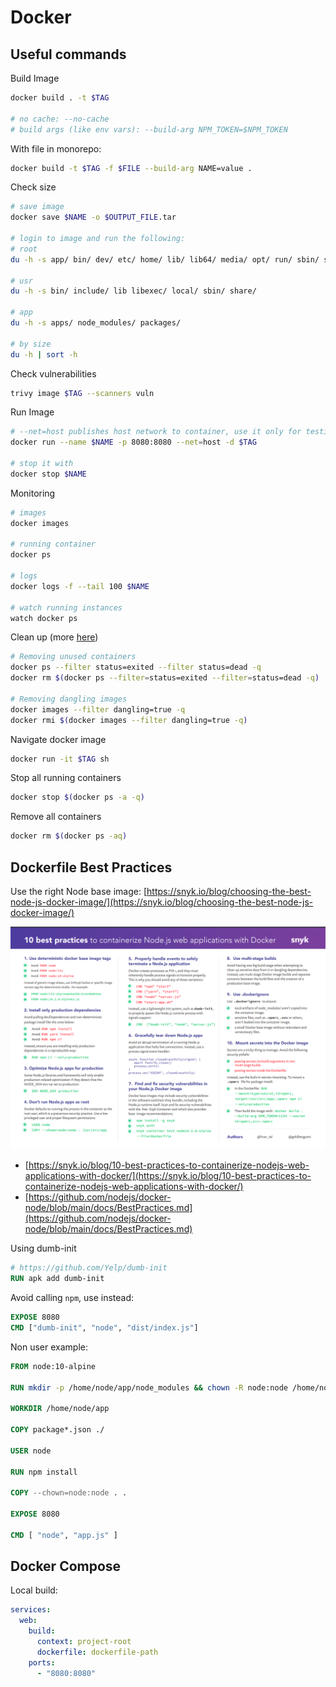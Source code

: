 # Docker

## Useful commands

Build Image

```bash
docker build . -t $TAG

# no cache: --no-cache
# build args (like env vars): --build-arg NPM_TOKEN=$NPM_TOKEN
```

With file in monorepo:

```bash
docker build -t $TAG -f $FILE --build-arg NAME=value .
```

Check size

```bash
# save image
docker save $NAME -o $OUTPUT_FILE.tar

# login to image and run the following:
# root
du -h -s app/ bin/ dev/ etc/ home/ lib/ lib64/ media/ opt/ run/ sbin/ srv/ sys/ tmp/ usr/ var/

# usr
du -h -s bin/ include/ lib libexec/ local/ sbin/ share/

# app
du -h -s apps/ node_modules/ packages/

# by size
du -h | sort -h
```

Check vulnerabilities

```bash
trivy image $TAG --scanners vuln
```

Run Image

```bash
# --net=host publishes host network to container, use it only for testing!
docker run --name $NAME -p 8080:8080 --net=host -d $TAG

# stop it with
docker stop $NAME
```

Monitoring

```bash
# images
docker images

# running container
docker ps

# logs
docker logs -f --tail 100 $NAME

# watch running instances
watch docker ps
```

Clean up (more [here](https://renehernandez.io/snippets/cleaning-local-docker-cache/))

```bash
# Removing unused containers
docker ps --filter status=exited --filter status=dead -q
docker rm $(docker ps --filter=status=exited --filter=status=dead -q)

# Removing dangling images
docker images --filter dangling=true -q
docker rmi $(docker images --filter dangling=true -q)
```

Navigate docker image

```bash
docker run -it $TAG sh
```

Stop all running containers

```bash
docker stop $(docker ps -a -q)
```

Remove all containers

```bash
docker rm $(docker ps -aq)
```

## Dockerfile Best Practices

Use the right Node base image: [https://snyk.io/blog/choosing-the-best-node-js-docker-image/](https://snyk.io/blog/choosing-the-best-node-js-docker-image/)

![dockerfile best practices](./docker/docker-nodejs-best-practices.png)

- [https://snyk.io/blog/10-best-practices-to-containerize-nodejs-web-applications-with-docker/](https://snyk.io/blog/10-best-practices-to-containerize-nodejs-web-applications-with-docker/)
- [https://github.com/nodejs/docker-node/blob/main/docs/BestPractices.md](https://github.com/nodejs/docker-node/blob/main/docs/BestPractices.md)

Using dumb-init

```dockerfile
# https://github.com/Yelp/dumb-init
RUN apk add dumb-init
```

Avoid calling `npm`, use instead:

```dockerfile
EXPOSE 8080
CMD ["dumb-init", "node", "dist/index.js"]
```

Non user example:

```dockerfile
FROM node:10-alpine

RUN mkdir -p /home/node/app/node_modules && chown -R node:node /home/node/app

WORKDIR /home/node/app

COPY package*.json ./

USER node

RUN npm install

COPY --chown=node:node . .

EXPOSE 8080

CMD [ "node", "app.js" ]
```

## Docker Compose

Local build:

```yaml
services:
  web:
    build:
      context: project-root
      dockerfile: dockerfile-path
    ports:
      - "8080:8080"
```
